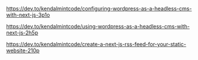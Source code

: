 https://dev.to/kendalmintcode/configuring-wordpress-as-a-headless-cms-with-next-js-3p1o

https://dev.to/kendalmintcode/using-wordpress-as-a-headless-cms-with-next-js-2h5p

https://dev.to/kendalmintcode/create-a-next-js-rss-feed-for-your-static-website-210p